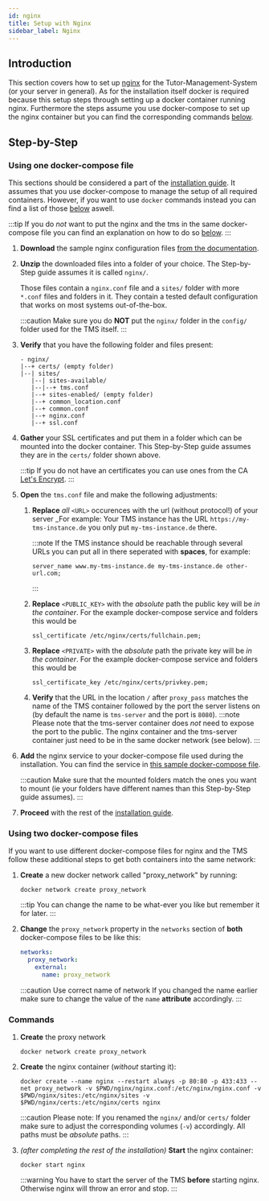 ```yaml
---
id: nginx
title: Setup with Nginx
sidebar_label: Nginx
---
```


## Introduction

This section covers how to set up [nginx][nginx] for the Tutor-Management-System (or your server in general). As for the installation itself docker is required because this setup steps through setting up a docker container running nginx. Furthermore the steps assume you use docker-compose to set up the nginx container but you can find the corresponding commands [below](#commands).

## Step-by-Step

### Using one docker-compose file

This sections should be considered a part of the [installation guide][installation-doc].
It assumes that you use docker-compose to manage the setup of all required containers.
However, if you want to use `docker` commands instead you can find a list of those [below](#commands) aswell.

:::tip
If you do _not_ want to put the nginx and the tms in the same docker-compose file you can find an explanation on how to do so [below](#using-two-docker-compose-files).
:::

1. **Download** the sample nginx configuration files [from the documentation](../assets/nginx-sample.zip).

1. **Unzip** the downloaded files into a folder of your choice. The Step-by-Step guide assumes it is called `nginx/`.

   Those files contain a `nginx.conf` file and a `sites/` folder with more `*.conf` files and folders in it.
   They contain a tested default configuration that works on most systems out-of-the-box.

   :::caution
   Make sure you do **NOT** put the `nginx/` folder in the `config/` folder used for the TMS itself.
   :::

1. **Verify** that you have the following folder and files present:

   ```
   - nginx/
   |--+ certs/ (empty folder)
   |--| sites/
      |--| sites-available/
      |--|--+ tms.conf
      |--+ sites-enabled/ (empty folder)
      |--+ common_location.conf
      |--+ common.conf
      |--+ nginx.conf
      |--+ ssl.conf
   ```

1. **Gather** your SSL certificates and put them in a folder which can be mounted into the docker container. This Step-by-Step guide assumes they are in the `certs/` folder shown above.

   :::tip
   If you do not have an certificates you can use ones from the CA [Let's Encrypt][lets-encrypt].
   :::

1. **Open** the `tms.conf` file and make the following adjustments:

   1. **Replace** _all_ `<URL>` occurences with the url (without protocol!) of your server
      \_For example: Your TMS instance has the URL `https://my-tms-instance.de` you only put `my-tms-instance.de` there.

      :::note
      If the TMS instance should be reachable through several URLs you can put all in there seperated with **spaces**, for example:

      ```
      server_name www.my-tms-instance.de my-tms-instance.de other-url.com;
      ```

      :::

   1. **Replace** `<PUBLIC_KEY>` with the _absolute_ path the public key will be _in the container_. For the example docker-compose service and folders this would be

      ```
      ssl_certificate /etc/nginx/certs/fullchain.pem;
      ```

   1. **Replace** `<PRIVATE>` with the _absolute_ path the private key will be _in the container_. For the example docker-compose service and folders this would be

      ```
      ssl_certificate_key /etc/nginx/certs/privkey.pem;
      ```

   1. **Verify** that the URL in the location `/` after `proxy_pass` matches the name of the TMS container followed by the port the server listens on (by default the name is `tms-server` and the port is `8080`).
      :::note
      Please note that the tms-server container does _not_ need to expose the port to the public. The nginx container and the tms-server container just need to be in the same docker network (see below).
      :::

1. **Add** the nginx service to your docker-compose file used during the installation. You can find the service in [this sample docker-compose file](../assets/docker-compose-nginx.yml).

   :::caution
   Make sure that the mounted folders match the ones you want to mount (ie your folders have different names than this Step-by-Step guide assumes).
   :::

1. **Proceed** with the rest of the [installation guide][installation-doc-step-by-step].

### Using two docker-compose files

If you want to use different docker-compose files for nginx and the TMS follow these additional steps to get both containers into the same network:

1. **Create** a new docker network called "proxy_network" by running:

   ```shell
   docker network create proxy_network
   ```

   :::tip
   You can change the name to be what-ever you like but remember it for later.
   :::

1. **Change** the `proxy_network` property in the `networks` section of **both** docker-compose files to be like this:

   ```yml
   networks:
     proxy_network:
       external:
         name: proxy_network
   ```

   :::caution Use correct name of network
   If you changed the name earlier make sure to change the value of the `name` **attribute** accordingly.
   :::

### Commands

1. **Create** the proxy network

   ```shell
   docker network create proxy_network
   ```

1. **Create** the nginx container (_without_ starting it):

   ```shell
   docker create --name nginx --restart always -p 80:80 -p 433:433 --net proxy_network -v $PWD/nginx/nginx.conf:/etc/nginx/nginx.conf -v $PWD/nginx/sites:/etc/nginx/sites -v $PWD/nginx/certs:/etc/nginx/certs nginx
   ```

   :::caution
   Please note: If you renamed the `nginx/` and/or `certs/` folder make sure to adjust the corresponding volumes (`-v`) accordingly. All paths must be _absolute_ paths.
   :::

1. _(after completing the rest of the installation)_ **Start** the nginx container:

   ```shell
   docker start nginx
   ```

   :::warning
   You have to start the server of the TMS **before** starting nginx. Otherwise nginx will throw an error and stop.
   :::

<!-- LINKS -->

[installation-doc]: installation/
[installation-doc-step-by-step]: installation/#step-by-step
[lets-encrypt]: https://letsencrypt.org/
[nginx]: https://www.nginx.com/
